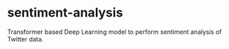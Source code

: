 # sentiment-analysis
Transformer based Deep Learning model to perform sentiment analysis of Twitter data.
